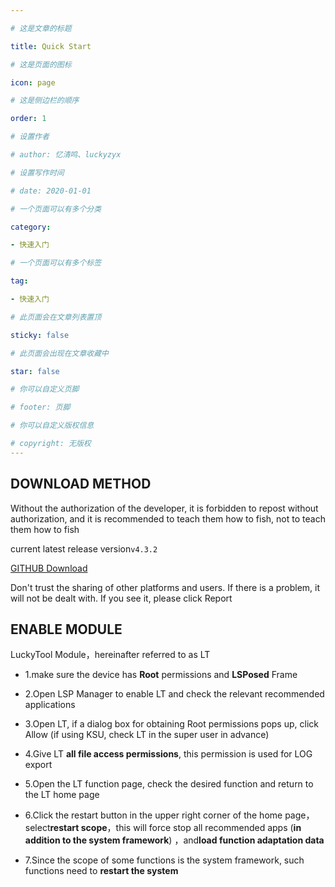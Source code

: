 ```yaml
---

# 这是文章的标题

title: Quick Start

# 这是页面的图标

icon: page

# 这是侧边栏的顺序

order: 1

# 设置作者

# author: 忆清鸣、luckyzyx

# 设置写作时间

# date: 2020-01-01

# 一个页面可以有多个分类

category:

- 快速入门

# 一个页面可以有多个标签

tag:

- 快速入门

# 此页面会在文章列表置顶

sticky: false

# 此页面会出现在文章收藏中

star: false

# 你可以自定义页脚

# footer: 页脚

# 你可以自定义版权信息

# copyright: 无版权
---
```


## DOWNLOAD METHOD

Without the authorization of the developer, it is forbidden to repost without authorization, and it
is recommended to teach them how to fish, not to teach them how to fish

current latest release version`v4.3.2`

[GITHUB Download](https://github.com/Xposed-Modules-Repo/com.luckyzyx.luckytool/releases/download/7810-4.3.4/LuckyTool_v4.3.4.7810.apk)

Don't trust the sharing of other platforms and users. If there is a problem, it will not be dealt
with. If you see it, please click Report

## ENABLE MODULE

LuckyTool Module，hereinafter referred to as LT

- 1.make sure the device has **Root** permissions and **LSPosed** Frame

- 2.Open LSP Manager to enable LT and check the relevant recommended applications

- 3.Open LT, if a dialog box for obtaining Root permissions pops up, click Allow (if using KSU,
  check LT in the super user in advance)

- 4.Give LT **all file access permissions**, this permission is used for LOG export

- 5.Open the LT function page, check the desired function and return to the LT home page

- 6.Click the restart button in the upper right corner of the home page，select**restart scope**，this
  will force stop all recommended apps (**in addition to the system framework**) ，and**load function
  adaptation data**

- 7.Since the scope of some functions is the system framework, such functions need to **restart the
  system**
